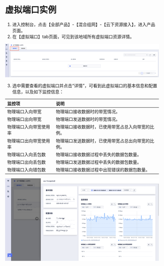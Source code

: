 # 虚拟端口实例

1. 进入控制台，点击【全部产品】-【混合组网】-【云下资源接入】，进入产品页面。
2. 在【虚拟端口】tab页面，可见到该地域所有虚拟端口资源详情。

![虚拟端口](/images/xuniduankou.png)

3. 选中需要查看的虚拟端口并点击“详情”，可看到此虚拟端口的基本信息和配置信息，以及如下监控信息：
   
| 监控项         | 说明                                             |
| :------------- | :----------------------------------------------- |
| 物理端口入向带宽      | 物理端口接收数据时的带宽情况。       |
| 物理端口出向带宽      | 物理端口发送数据时的带宽情况。                |
| 物理端口入向带宽使用率 | 物理端口接收数据时，已使用带宽占总入向带宽的比例。     |
| 物理端口出向带宽使用率 | 物理端口发送数据时，已使用带宽占总出向带宽的比例。               |
| 物理端口入向丢包数   | 物理端口接收数据过程中丢失的数据包数量。                 |
| 物理端口出向丢包数   | 物理端口发送数据过程中丢失的数据包数量。       |
| 物理端口入向错包数     | 物理端口接收数据过程中出现错误的数据包数量。       |

![虚拟端口](/images/12.png)
